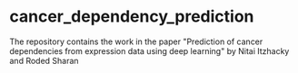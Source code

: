# cancer_dependency_prediction

The repository contains the work in the paper "Prediction of cancer dependencies from expression data using deep learning" by Nitai Itzhacky and Roded Sharan